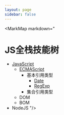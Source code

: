 ```yaml
---
layout: page
sidebar: false
---
```


<script setup>
import MarkMap from './MarkMap.vue';
</script>

<MarkMap markdown="
# JS全栈技能树
- [JavaScript](javascript/index)
    - [ECMAScript](javascript/ecma-script/index)
      - 基本引用类型
        - [Date](javascript/ecma-script/basic-reference/date)
        - [RegExp](javascript/ecma-script/basic-reference/reg-exp)
      - 集合引用类型
    - DOM
    - BOM
- NodeJS
"/>
